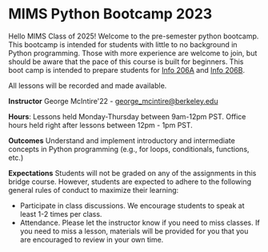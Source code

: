 # MIMS Python Bootcamp 2023

Hello MIMS Class of 2025! Welcome to the pre-semester python bootcamp. This bootcamp is intended for students with little to no background in Python programming. Those with more experience are welcome to join, but should be aware that the pace of this course is built for beginners. This boot camp is intended to prepare students for [Info 206A](https://www.ischool.berkeley.edu/courses/info/206a) and [Info 206B](https://www.ischool.berkeley.edu/courses/info/206b). 

All lessons will be recorded and made available.

**Instructor**
George McIntire'22 - george_mcintire@berkeley.edu

**Hours**: 
Lessons held Monday-Thursday between 9am-12pm PST. Office hours held right after lessons between 12pm - 1pm PST.

**Outcomes**
Understand and implement introductory and intermediate concepts in Python programming (e.g., for loops, conditionals, functions, etc.) 

**Expectations**
Students will not be graded on any of the assignments in this bridge course. However, students are expected to adhere to the following general rules of conduct to maximize their learning: 

- Participate in class discussions. We encourage students to speak at least 1-2 times per class. 
- Attendance. Please let the instructor know if you need to miss classes. If you need to miss a lesson, materials will be provided for you that you are encouraged to review in your own time. 




